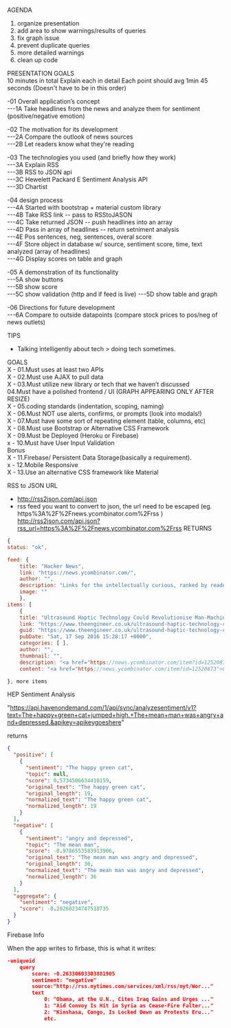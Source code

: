 AGENDA  
1. organize presentation  
2. add area to show warnings/results of queries  
3. fix graph issue      
4. prevent duplicate queries  
5. more detailed warnings   
6. clean up code  


PRESENTATION GOALS  
10 minutes in total
Explain each in detail
Each point should avg 1min 45 seconds 
(Doesn't have to be in this order)

-01 Overall application’s concept  
---1A Take headlines from the news and analyze them for sentiment (positive/negative emotion)

-02 The motivation for its development  
---2A Compare the outlook of news sources    
---2B Let readers know what they're reading    

-03 The technologies you used (and briefly how they work)  
---3A Explain RSS    
---3B RSS to JSON api  
---3C Hewelett Packard E Sentiment Analysis API   
---3D Chartist  

-04 design process    
---4A Started with bootstrap + material custom library  
---4B Take RSS link -- pass to RSStoJASON  
---4C Take returned JSON -- push headlines into an array  
---4D Pass in array of headlines -- return setniment analysis  
---4E Pos sentences, neg, sentences, overal score  
---4F Store object in database w/ source, sentiment score, time, text analyzed (array of headlines)  
---4G Display scores on table and graph  

-05 A demonstration of its functionality  
---5A show buttons  
---5B show score  
---5C show validation (http and if feed is live)
---5D show table and graph  

-06 Directions for future development   
---6A Compare to outside datapoints (compare stock prices to pos/neg of news outlets)  

TIPS
- Talking intelligently about tech > doing tech sometimes.  


GOALS  
X - 01.Must uses at least two APIs  
X - 02.Must use AJAX to pull data  
X - 03.Must utilize new library or tech that we haven’t discussed    
04.Must have a polished frontend / UI (GRAPH APPEARING ONLY AFTER RESIZE)   
X - 05.coding standards (indentation, scoping, naming)  
X - 06.Must NOT use alerts, confirms, or prompts (look into modals!)     
X - 07.Must have some sort of repeating element (table, columns, etc)  
X - 08.Must use Bootstrap or Alternative CSS Framework   
X - 09.Must be Deployed (Heroku or Firebase)  
x - 10.Must have User Input Validation    
Bonus   
X - 11.Firebase/ Persistent Data Storage(basically a requirement).    
x - 12.Mobile Responsive    
X - 13.Use an alternative CSS framework like Material    


RSS to JSON URL
- http://rss2json.com/api.json
- rss feed you want to convert to json, the url need to be escaped (eg. https%3A%2F%2Fnews.ycombinator.com%2Frss )
http://rss2json.com/api.json?rss_url=https%3A%2F%2Fnews.ycombinator.com%2Frss
RETURNS
```javascript
{
status: "ok",

feed: {
	title: "Hacker News",
	link: "https://news.ycombinator.com/",
	author: "",
	description: "Links for the intellectually curious, ranked by readers.",
	image: ""
	},
items: [
	{
	title: "Ultrasound Haptic Technology Could Revolutionise Man-Machine Interaction",
	link: "https://www.theengineer.co.uk/ultrasound-haptic-technology-could-revolutionise-man-machine-interaction/",
	guid: "https://www.theengineer.co.uk/ultrasound-haptic-technology-could-revolutionise-man-machine-interaction/",
	pubDate: "Sat, 17 Sep 2016 15:28:17 +0000",
	categories: [ ],
	author: "",
	thumbnail: "",
	description: "<a href="https://news.ycombinator.com/item?id=12520873">Comments</a>",
	content: "<a href="https://news.ycombinator.com/item?id=12520873">Comments</a>"

}, more items
```


HEP Sentiment Analysis

 "https://api.havenondemand.com/1/api/sync/analyzesentiment/v1?text=The+happy+green+cat+jumped+high.+The+mean+man+was+angry+and+depressed.&apikey=apikeygoeshere"
 
returns

```json
{
  "positive": [
    {
      "sentiment": "The happy green cat",
      "topic": null,
      "score": 0.5734506634410159,
      "original_text": "The happy green cat",
      "original_length": 19,
      "normalized_text": "The happy green cat",
      "normalized_length": 19
    }
  ],
  "negative": [
    {
      "sentiment": "angry and depressed",
      "topic": "The mean man",
      "score": -0.9786553583913906,
      "original_text": "The mean man was angry and depressed",
      "original_length": 36,
      "normalized_text": "The mean man was angry and depressed",
      "normalized_length": 36
    }
  ],
  "aggregate": {
    "sentiment": "negative",
    "score": -0.20260234747518735
  }
}
```


Firebase Info

When the app writes to firbase, this is what it writes:

```json
-uniqueid
    query
        score: -0.26330603303881905
        sentiment: "negative"
        source:"http://rss.nytimes.com/services/xml/rss/nyt/Wor..."
        text
            0: "Obama, at the U.N., Cites Iraq Gains and Urges ..."
            1: "Aid Convoy Is Hit in Syria as Cease-Fire Falter..."
            2: "Kinshasa, Congo, Is Locked Down as Protests Eru..."
            etc.
```